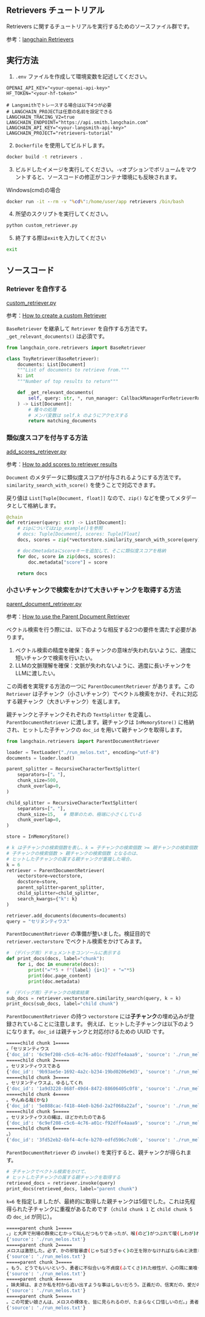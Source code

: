## Retrievers チュートリアル

Retrievers に関するチュートリアルを実行するためのソースファイル群です。

参考：[langchain Retrievers](https://python.langchain.com/docs/how_to/#retrievers)

## 実行方法

1. `.env` ファイルを作成して環境変数を記述してください。

```
OPENAI_API_KEY="<your-openai-api-key>"
HF_TOKEN="<your-hf-token>"

# Langsmithでトレースする場合は以下4つが必要
# LANGCHAIN_PROJECTは任意の名前を設定できる
LANGCHAIN_TRACING_V2=true
LANGCHAIN_ENDPOINT="https://api.smith.langchain.com"
LANGCHAIN_API_KEY="<your-langsmith-api-key>"
LANGCHAIN_PROJECT="retrievers-tutorial"
```

2. `Dockerfile` を使用してビルドします。

```bash
docker build -t retrievers .
```

3. ビルドしたイメージを実行してください。`-v`オプションでボリュームをマウントすると、ソースコードの修正がコンテナ環境にも反映されます。

Windows(cmd)の場合
```cmd
docker run -it --rm -v "%cd%":/home/user/app retrievers /bin/bash
```

4. 所望のスクリプトを実行してください。

```bash
python custom_retriever.py
```

5. 終了する際は`exit`を入力してください

```bash
exit
```

## ソースコード

### Retriever を自作する
[custom_retriever.py](custom_retriever.py)

参考：[How to create a custom Retriever](https://python.langchain.com/docs/how_to/custom_retriever/)

`BaseRetriever` を継承して `Retriever` を自作する方法です。
`_get_relevant_documents()` は必須です。

```python
from langchain_core.retrievers import BaseRetriever

class ToyRetriever(BaseRetriever):
    documents: List[Document]
    """List of documents to retrieve from."""
    k: int
    """Number of top results to return"""

    def _get_relevant_documents(
        self, query: str, *, run_manager: CallbackManagerForRetrieverRun
    ) -> List[Document]:
        # 種々の処理
        # メンバ変数は self.k のようにアクセスする
        return matching_documents
```
### 類似度スコアを付与する方法
[add_scores_retriever.py](add_scores_retriever.py)

参考：[How to add scores to retriever results](https://python.langchain.com/docs/how_to/add_scores_retriever/)

`Document` のメタデータに類似度スコアが付与されるようにする方法です。
`similarity_search_with_score()` を使うことで対応できます。

戻り値は `List[Tuple[Document, float]]` なので、`zip()` などを使ってメタデータとして格納します。

```python
@chain
def retriever(query: str) -> List[Document]:
    # zipについてはzip_example()を参照
    # docs: Tuple[Document], scores: Tuple[Float]
    docs, scores = zip(*vectorstore.similarity_search_with_score(query)) 

    # docのmetadataにscoreキーを追加して、そこに類似度スコアを格納
    for doc, score in zip(docs, scores):
        doc.metadata["score"] = score

    return docs
```

### 小さいチャンクで検索をかけて大きいチャンクを取得する方法

[parent_document_retriever.py](parent_document_retriever.py)

参考：[How to use the Parent Document Retriever](https://python.langchain.com/docs/how_to/parent_document_retriever/)

ベクトル検索を行う際には、以下のような相反する2つの要件を満たす必要があります。

1. ベクトル検索の精度を確保：各チャンクの意味が失われないように、適度に短いチャンクで検索を行いたい。
2. LLMの文脈理解を確保：文脈が失われないように、適度に長いチャンクをLLMに渡したい。

この両者を実現する方法の一つに `ParentDocumentRetriever` があります。この `Retriever` は子チャンク（小さいチャンク）でベクトル検索をかけ、それに対応する親チャンク（大きいチャンク）を返します。

親チャンクと子チャンクそれぞれの `TextSplitter` を定義し、`ParentDocumentRetriever` に渡します。親チャンクは `InMemoryStore()` に格納され、ヒットした子チャンクの `doc_id` を用いて親チャンクを取得します。

```python
from langchain.retrievers import ParentDocumentRetriever

loader = TextLoader("./run_melos.txt", encoding="utf-8")
documents = loader.load()

parent_splitter = RecursiveCharacterTextSplitter(
    separators=["。"],
    chunk_size=500,
    chunk_overlap=0,
)

child_splitter = RecursiveCharacterTextSplitter(
    separators=["。"], 
    chunk_size=15,   # 簡単のため、極端に小さくしている
    chunk_overlap=0,
)

store = InMemoryStore()

# k は子チャンクの検索個数を表し、k = 子チャンクの検索個数 >= 親チャンクの検索個数である。
# 子チャンクの検索個数 > 親チャンクの検索個数 となるのは、
# ヒットした子チャンクの属する親チャンクが重複した場合。
k = 6
retriever = ParentDocumentRetriever(
    vectorstore=vectorstore,
    docstore=store,
    parent_splitter=parent_splitter,
    child_splitter=child_splitter,
    search_kwargs={"k": k}
)

retriever.add_documents(documents=documents)
query = "セリヌンティウス"
```

`ParentDocumentRetriever` の準備が整いました。検証目的で `retriever.vectorstore` でベクトル検索をかけてみます。

```python
# （デバッグ用）ドキュメントをコンソールに表示する
def print_docs(docs, label="chunk"):
    for i, doc in enumerate(docs):
        print("="*5 + f"{label} {i+1}" + "="*5)
        print(doc.page_content)
        print(doc.metadata)

# （デバッグ用）子チャンクの検索結果
sub_docs = retriever.vectorstore.similarity_search(query, k = k)
print_docs(sub_docs, label="child chunk")
```

`ParentDocumentRetriever` の持つ `vectorstore` には**子チャンク**の埋め込みが登録されていることに注意します。
例えば、ヒットした子チャンクは以下のようになります。`doc_id` は親チャンクと対応付けるための UUID です。

```bash
=====child chunk 1=====
。「セリヌンティウス
{'doc_id': '6c9ef208-c5c6-4c76-a01c-f92dffe4aaa9', 'source': './run_melos.txt'}
=====child chunk 2=====
。セリヌンティウスである
{'doc_id': '9b93ae5e-1692-4a2c-b234-19bd0206e9d3', 'source': './run_melos.txt'}
=====child chunk 3=====
。セリヌンティウスよ、ゆるしてくれ
{'doc_id': '1a9d3228-868f-49d4-8472-88606405c0f8', 'source': './run_melos.txt'}
=====child chunk 4=====
。やんぬる哉(かな)
{'doc_id': '5e888cac-f418-44e0-b26d-2a2f068a22af', 'source': './run_melos.txt'}
=====child chunk 5=====
。セリヌンティウスの縄は、ほどかれたのである
{'doc_id': '6c9ef208-c5c6-4c76-a01c-f92dffe4aaa9', 'source': './run_melos.txt'}
=====child chunk 6=====
。）
{'doc_id': '3fd52eb2-6bf4-4cfe-b270-edfd596c7cd6', 'source': './run_melos.txt'}
```

`ParentDocumentRetriever` の `invoke()` を実行すると、親チャンクが得られます。

```python
# 子チャンクでベクトル検索をかけて、
# ヒットした子チャンクの属する親チャンクを取得する
retrieved_docs = retriever.invoke(query)
print_docs(retrieved_docs, label="parent chunk")
```

`k=6` を指定しましたが、最終的に取得した親チャンクは5個でした。これは先程得られた子チャンクに重複があるためです（`child chunk 1` と `child chunk 5` の `doc_id` が同じ）。
```bash
=====parent chunk 1=====
。」と大声で刑場の群衆にむかって叫んだつもりであったが、喉(のど)がつぶれて嗄(しわが)れた声が幽(かす)かに出たばかり、群衆は、ひとりとして彼の到着に気がつかない。すでに磔の柱が高々と立てられ、縄を打たれたセリヌンティウスは、徐々に釣り上げられてゆく。メロスはそれを目撃して最後の勇、先刻、濁流を泳いだように群衆を掻きわけ、掻きわけ、「私だ、刑吏！　殺されるのは、私だ。メロスだ。彼を人質にした私は、ここにいる！」と、かすれた声で精一ぱいに叫びながら、ついに磔台に昇り、釣り上げられてゆく友の両足に、齧(かじ)りついた。群衆は、どよめいた。あっぱれ。ゆるせ、と口々にわめいた。セリヌンティウスの縄は、ほどかれたのである。「セリヌンティウス。」メロスは眼に涙を浮べて言った。「私を殴れ。ちから一ぱいに頬を殴れ。私は、途中で一度、悪い夢を見た。君が若(も)し私を殴ってくれなかったら、私は君と抱擁する資格さえ無いのだ。殴れ。」セリヌンティウスは、すべてを察した様子で首肯(うなず)き、刑場一ぱいに鳴り響くほど音高くメロスの右頬を殴った。殴ってから優しく微笑(ほほえ)み、「メロス、私を殴れ
{'source': './run_melos.txt'}
=====parent chunk 2=====
メロスは激怒した。必ず、かの邪智暴虐(じゃちぼうぎゃく)の王を除かなければならぬと決意した。メロスには政治がわからぬ。メロスは、村の牧人である。笛を吹き、羊と遊んで暮して来た。けれども邪悪に対しては、人一倍に敏感であった。きょう未明メロスは村を出発し、野を越え山越え、十里はなれた此(こ)のシラクスの市にやって来た。メロスには父も、母も無い。女房も無い。十六の、内気な妹と二人暮しだ。この妹は、村の或る律気な一牧人を、近々、花婿(はなむこ)として迎える事になっていた。結婚式も間近かなのである。メロスは、それゆえ、花嫁の衣裳やら祝宴の御馳走やらを買いに、はるばる市にやって来たのだ。先ず、その品々を買い集め、それから都の大路をぶらぶら歩いた。メロスには竹馬の友があった。セリヌンティウスである。今は此のシラクスの市で、石工をしている。その友を、これから訪ねてみるつもりなのだ。久しく逢わなかったのだから、訪ねて行くのが楽しみである。歩いているうちにメロスは、まちの様子を怪しく思った。ひっそりしている
{'source': './run_melos.txt'}
=====parent chunk 3=====
。もう、どうでもいいという、勇者に不似合いな不貞腐(ふてくさ)れた根性が、心の隅に巣喰った。私は、これほど努力したのだ。約束を破る心は、みじんも無かった。神も照覧、私は精一ぱいに努めて来たのだ。動けなくなるまで走って来たのだ。私は不信の徒では無い。ああ、できる事なら私の胸を截(た)ち割って、真紅の心臓をお目に掛けたい。愛と信実の血液だけで動いているこの心臓を見せてやりたい。けれども私は、この大事な時に、精も根も尽きたのだ。私は、よくよく不幸な男だ。私は、きっと笑われる。私の一家も笑われる。私は友を欺(あざむ)いた。中途で倒れるのは、はじめから何もしないのと同じ事だ。ああ、もう、どうでもいい。これが、私の定った運命なのかも知れない。セリヌンティウスよ、ゆるしてくれ。君は、いつでも私を信じた。私も君を、欺かなかった。私たちは、本当に佳い友と友であったのだ。いちどだって、暗い疑惑の雲を、お互い胸に宿したことは無かった。いまだって、君は私を無心に待っているだろう。ああ、待っているだろう。ありがとう、セリヌンティウス。よくも私を信じてくれた。それを思えば、たまらない
{'source': './run_melos.txt'}
=====parent chunk 4=====
。妹夫婦は、まさか私を村から追い出すような事はしないだろう。正義だの、信実だの、愛だの、考えてみれば、くだらない。人を殺して自分が生きる。それが人間世界の定法ではなかったか。ああ、何もかも、ばかばかしい。私は、醜い裏切り者だ。どうとも、勝手にするがよい。やんぬる哉(かな)。――四肢を投げ出して、うとうと、まどろんでしまった。ふと耳に、潺々(せんせん)、水の流れる音が聞えた。そっと頭をもたげ、息を呑んで耳をすました。すぐ足もとで、水が流れているらしい。よろよろ起き上って、見ると、岩の裂目から滾々(こんこん)と、何か小さく囁(ささや)きながら清水が湧き出ているのである。その泉に吸い込まれるようにメロスは身をかがめた。水を両手で掬(すく)って、一くち飲んだ。ほうと長い溜息が出て、夢から覚めたような気がした。歩ける。行こう。肉体の疲労恢復(かいふく)と共に、わずかながら希望が生れた。義務遂行の希望である。わが身を殺して、名誉を守る希望である。斜陽は赤い光を、樹々の葉に投じ、葉も枝も燃えるばかりに輝いている。日没までには、まだ間がある。私を、待っている人があるのだ
{'source': './run_melos.txt'}
=====parent chunk 5=====
。この可愛い娘さんは、メロスの裸体を、皆に見られるのが、たまらなく口惜しいのだ。」勇者は、ひどく赤面した。（古伝説と、シルレルの詩から。）
{'source': './run_melos.txt'}
```